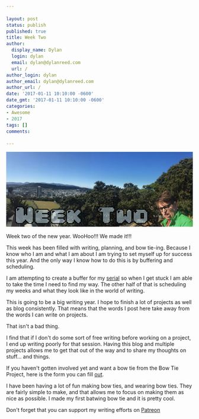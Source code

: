 ```yaml
---

layout: post
status: publish
published: true
title: Week Two
author:
  display_name: Dylan
  login: dylan
  email: dylan@dylanreed.com
  url: /
author_login: dylan
author_email: dylan@dylanreed.com
author_url: /
date: '2017-01-11 10:10:00 -0600'
date_gmt: '2017-01-11 10:10:00 -0600'
categories:
- Awesome
- 2017
tags: []
comments:

---
```

![Week Two - Dylan looking insane at the end of a panoramic of Wellington NZ](https://raw.githubusercontent.com/dylanreed/dylan.blog/gh-pages/images/weekly-blog/Weekly-Blog-Post-Two.jpg)

Week two of the new year. WooHoo!!! We made it!!!

This week has been filled with writing, planning, and bow tie-ing. Because I know who I am and what I am about I am trying to set myself up for success this year. And the only way I know how to do this is by buffering and scheduling. 

I am attempting to create a buffer for my [serial](http://acmeheroinc.com) so when I get stuck I am able to take the time I need to find my way. The other half of that is scheduling my weeks and what they look like in the world of writing. 

This is going to be a big writing year. I hope to finish a lot of projects as well as blog consistently. That means that the words I post here take away from the words I can write on projects. 

That isn't a bad thing.

I find that if I don't do some sort of free writing before working on a project, I end up writing poorly for that session. Having this blog and multiple projects allows me to get that out of the way and to share my thoughts on stuff... and things. 

If you haven't gotten involved yet and want a bow tie from the Bow Tie Project, here is the form you can fill [out](http://dylan.la/2j1ogU3).

I have been having a lot of fun making bow ties, and wearing bow ties. They are fairly simple to make, and that allows me to focus on making them as nice as possible. I made my first batwing bow tie and it is pretty cool. 

Don't forget that you can support my writing efforts on [Patreon](https://www.patreon.com/dylanreed)
